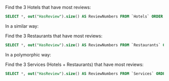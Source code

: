 Find the 3 Hotels that have most reviews:

```sql
SELECT *, out("HasReview").size() AS ReviewNumbers FROM `Hotels` ORDER BY ReviewNumbers DESC LIMIT 3
```

In a similar way:

Find the 3 Restaurants that have most reviews:
 
```sql
SELECT *, out("HasReview").size() AS ReviewNumbers FROM `Restaurants` ORDER BY ReviewNumbers DESC LIMIT 3
```

In a polymorphic way:

Find the 3 Services (Hotels + Restaurants) that have most reviews:

```sql
SELECT *, out("HasReview").size() AS ReviewNumbers FROM `Services` ORDER BY ReviewNumbers DESC LIMIT 3
```